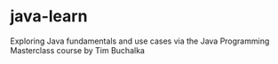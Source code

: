 # java-learn
Exploring Java fundamentals and use cases via the Java Programming Masterclass course by Tim Buchalka
